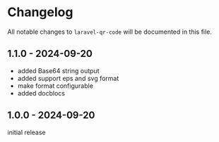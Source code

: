 # Changelog

All notable changes to `laravel-qr-code` will be documented in this file.

## 1.1.0 - 2024-09-20

- added Base64 string output
- added support eps and svg format
- make format configurable
- added docblocs

## 1.0.0 - 2024-09-20

initial release

